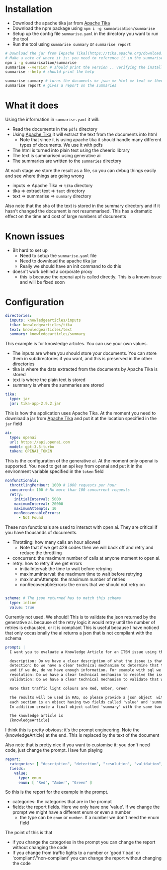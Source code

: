 # Installation

* Download the apache tika jar from [Apache Tika](https://tika.apache.org/download.html)
* Download the npm package using `npm i -g summarisation/summarise`
* Setup up the config file `summarise.yaml` in the directory you want to run the tool
* Run the tool using `summarise summary` or `summarise report`

```bash
# Download the jar from [Apache Tika](https://tika.apache.org/download.html)
# Make a note of where it is: you need to reference it in the summarise.yaml file
npm i -g summarisation/summarise
summarise --version # should print the version .. verifying the installation was correct
summarise --help # should print the help

summarise summary # turns the documents => json => html => text => then summarises using generative ai and gives a report
summarise report # gives a report on the summaries 
```

# What it does

Using the information in `summarise.yaml` it will:

* Read the documents in the `pdfs` directory
* Using [Apache Tika](https://tika.apache.org/) it will extract the text from the documents into html
    * Note that since it is using apache tika it should handle many different types of documents. We use it with pdfs
* The html is turned into plain text using the cheerio library
* The text is summarised using generative ai
* The summaries are written to the `summaries` directory

At each stage we store the result as a file, so you can debug things easily and see where things are going wrong

* inputs => Apache Tika => `tika` directory
* tika => extract text => `text` directory
* text => summarise => `summary` directory

Also note that the sha of the text is stored in the summary directory and if it hasn't changed the document is not
resummarised.
This has a dramatic effect on the time and cost of large numbers of documents

# Known issues

* Bit hard to set up
  * Need to setup the `summarise.yaml` file
  * Need to download the apache tika jar
  * Really we should have an init command to do this
* doesn't work behind a corporate proxy
    * this is because the openai api is called directly. This is a known issue and will be fixed soon

# Configuration

```yaml
directories:
  inputs: knowledgearticles/inputs
  tika: knowledgearticles/tika
  text: knowledgearticles/text
  summary: knowledgearticles/summary
```

This example is for knowledge articles. You can use your own values.

* The inputs are where you should store your documents. You can store them in subdirectories if you want, and this is
  preserved in the other directories
* tika is where the data extracted from the documents by Apache Tika is stored
* text is where the plain text is stored
* summary is where the summaries are stored

```yaml
tika:
  type: jar
  jar: tika-app-2.9.2.jar
```

This is how the application uses Apache Tika. At the moment
you need to download a jar from [Apache Tika](https://tika.apache.org/download.html) and put it
at the location specified in the `jar` field

```yaml
ai:
  type: openai
  url: https://api.openai.com
  model: gpt-3.5-turbo
  token: OPENAI_TOKEN
```

This is the configuration of the generative ai. At the moment only openai is supported.
You need to get an api key from openai and put it in the environment variable specified in the `token` field

```yaml
nonfunctionals:
  throttlingPerHour: 1000 # 1000 requests per hour
  concurrent: 100 # No more than 100 concurrent requests
  retry:
    initialInterval: 5000
    maximumInterval: 20000
    maximumAttempts: 10
    nonRecoverableErrors:
      - Not Found
```

These non functionals are used to interact with open ai. They are critical if you have thousands of documents.

* Throttling: how many calls an hour allowed
    * Note that if we get 429 codes then we will back off and retry and reduce the throttling
* concurrent: the maximum number of calls at anyone moment to open ai.
* retry: how to retry if we get errors
    * initialInterval: the time to wait before retrying
    * maximumInterval: the maximum time to wait before retrying
    * maximumAttempts: the maximum number of retries
    * nonRecoverableErrors: the errors that we should not retry on

```yaml

schema: # The json returned has to match this schema
  type: inline
  value: true
```

Currently not used. We should! This is to validate the json returned by the generative ai.
because of the retry logic it would retry until the number of retries is exhausted, or it is compliant
This is useful because I have noticed that only occasionally the ai returns a json that is not compliant with the schema

```yaml
prompt: |
  I want you to evaluate a Knowledge Article for an ITSM issue using the following four areas

  description: Do we have a clear description of what the issue is that this KEDB is about? Red/Orange/Green
  detection: Do we have a clear technical mechanism to determine that the issue exists. For example sql calls, api calls and so on
  and if we do, do we have enough information. For example with sql we need database connection details. For apis we need the urls
  resolution: Do we have a clear technical mechanism to resolve the issue. Same example issues (ie. sql needs conneciton issues)
  validation: Do we have a clear technical mechanism to validate that we have resolved the issue

  Note that traffic light colours are Red, Amber, Green

  The results will be used in RAG, so please provide a json object  with the name of the section (the description, detection, resolution and validation)
  each section is an object having two fields called 'value' and 'summary'. The first is  a  traffic light value, and the second a summary of why that value was chosen.
  In addition create a final object called 'summary' with the same two fields which score the whole based on the traffic light values, and give a summary about the quality of the KEDB entry.

  The knowledge article is
  {knowledgeArticle}
```

I think this is pretty obvious: it's the prompt engineering. Note the {knowledgeArticle} at the end. This is replaced by
the text of the document

Also note that is pretty nice if you want to customise it: you don't need code, just change the prompt. Have fun playing

```yaml
report:
  categories: [ "description", "detection", "resolution", "validation", "summary" ]
  fields:
    value:
      type: enum
      enum: [ "Red", "Amber", "Green" ]
```

So this is the report for the example in the prompt.

* categories: the categories that are in the prompt
* fields: the report fields. Here we only have one 'value'. If we change the prompt we might have a different enum or
  even a number
    * the type can be `enum` or `number`. If a number we don't need the enum field

The point of this is that

* if you change the categories in the prompt you can change the report without changing the code
* If you change from traffic lights to a number or 'good'/'bad' or 'compliant'/'non-compliant' you can change the report
  without changing the code


